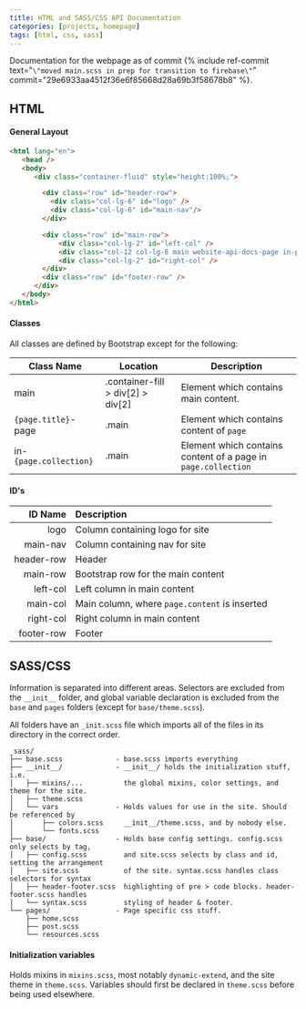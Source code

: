 ```yaml
---
title: HTML and SASS/CSS API Documentation
categories: [projects, homepage]
tags: [html, css, sass]
---
```

Documentation for the webpage as of commit {% include ref-commit text="`\"moved main.scss in prep for transition to firebase\"`" commit="29e6933aa4512f36e6f85668d28a69b3f58678b8" %}.

## HTML

#### General Layout
```html
<html lang="en">
   <head />
   <body>
      <div class="container-fluid" style="height:100%;">

        <div class="row" id="header-row">
          <div class="col-lg-6" id="logo" />
          <div class="col-lg-6" id="main-nav"/>
        </div>

        <div class="row" id="main-row">
            <div class="col-lg-2" id="left-col" />
            <div class="col-12 col-lg-8 main website-api-docs-page in-posts" id="main-col" />
            <div class="col-lg-2" id="right-col" />
        </div>
        <div class="row" id="footer-row" />
      </div>
   </body>
</html>
```

#### Classes
All classes are defined by Bootstrap except for the following:

 Class Name | Location | Description
 --- | --- | ---
main | .container-fill > div[2] > div[2] |  Element which contains main content.
`{page.title}`-page | .main | Element which contains content of `page`
in-`{page.collection}`  | .main  |  Element which contains content of a page in `page.collection`

#### ID's

ID Name     | Description
    ---:    | :---
logo        | Column containing logo for site
main-nav    | Column containing nav for site
header-row  | Header
main-row    | Bootstrap row for the main content
left-col    | Left column in main content
main-col    | Main column, where `page.content` is inserted
right-col   | Right column in main content
footer-row  | Footer

## SASS/CSS
Information is separated into different areas. Selectors are excluded from
the `__init__` folder, and global variable declaration is excluded from the `base` and `pages` folders (except for `base/theme.scss`).

All folders have an `_init.scss` file which imports all of the files in its directory in the correct order.
```
_sass/
├── base.scss             - base.scss imports everything
├── __init__/             - __init__/ holds the initialization stuff, i.e.
│   ├── mixins/...          the global mixins, color settings, and theme for the site.
│   ├── theme.scss
│   └── vars              - Holds values for use in the site. Should be referenced by
│       ├── colors.scss     __init__/theme.scss, and by nobody else.
│       └── fonts.scss
├── base/                 - Holds base config settings. config.scss only selects by tag,
│   ├── config.scss         and site.scss selects by class and id, setting the arrangement
│   ├── site.scss           of the site. syntax.scss handles class selectors for syntax
│   ├── header-footer.scss  highlighting of pre > code blocks. header-footer.scss handles
│   └── syntax.scss         styling of header & footer.
└── pages/                - Page specific css stuff.
    ├── home.scss
    ├── post.scss
    └── resources.scss
```

#### Initialization variables
Holds mixins in `mixins.scss`, most notably `dynamic-extend`, and the site theme in `theme.scss`. Variables should
first be declared in `theme.scss` before being used elsewhere.
